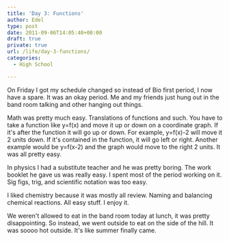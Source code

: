 ```yaml
---
title: 'Day 3: Functions'
author: Edel
type: post
date: 2011-09-06T14:05:40+00:00
draft: true
private: true
url: /life/day-3-functions/
categories:
  - High School

---
```

On Friday I got my schedule changed so instead of Bio first period, I now have a spare. It was an okay period. Me and my friends just hung out in the band room talking and other hanging out things.

Math was pretty much easy. Translations of functions and such. You have to take a function like y=f(x) and move it up or down on a coordinate graph. If it's after the function it will go up or down. For example, y=f(x)-2 will move it 2 units down. If it's contained in the function, it will go left or right. Another example would be y=f(x-2) and the graph would move to the right 2 units. It was all pretty easy.

In physics I had a substitute teacher and he was pretty boring. The work booklet he gave us was really easy. I spent most of the period working on it. Sig figs, trig, and scientific notation was too easy. 

I liked chemistry because it was mostly all review. Naming and balancing chemical reactions. All easy stuff. I enjoy it.

We weren't allowed to eat in the band room today at lunch, it was pretty disappointing. So instead, we went outside to eat on the side of the hill. It was soooo hot outside. It's like summer finally came.


